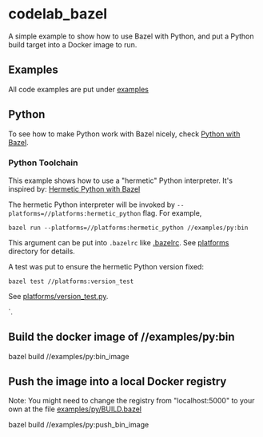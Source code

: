 # codelab_bazel
A simple example to show how to use Bazel with Python, and put a Python build target into a Docker image to run.

## Examples

All code examples are put under [examples](https://github.com/AngusK/codelab_bazel/tree/master/examples)

## Python

To see how to make Python work with Bazel nicely, check [Python with Bazel](docs/python_w_bazel.md).

### Python Toolchain

This example shows how to use a "hermetic" Python interpreter. It's inspired by:
[Hermetic Python with Bazel](https://thethoughtfulkoala.com/posts/2020/05/16/bazel-hermetic-python.html)

The hermetic Python interpreter will be invoked by ```--platforms=//platforms:hermetic_python``` flag.
For example,
```
bazel run --platforms=//platforms:hermetic_python //examples/py:bin
```
This argument can be put into ```.bazelrc``` like
[.bazelrc](https://github.com/AngusK/codelab_bazel/blob/master/.bazelrc).
See [platforms](https://github.com/AngusK/codelab_bazel/tree/master/platforms) directory for details.



A test was put to ensure the hermetic Python version fixed:
```
bazel test //platforms:version_test
```
See [platforms/version_test.py](https://github.com/AngusK/codelab_bazel/blob/master/platforms/version_test.py).

`.


## Build the docker image of //examples/py:bin
bazel build //examples/py:bin_image

## Push the image into a local Docker registry
Note: You might need to change the registry from "localhost:5000" to your own at the file
[examples/py/BUILD.bazel](https://github.com/AngusK/codelab_bazel/blob/master/examples/py/BUILD.bazel)

bazel build //examples/py:push_bin_image
